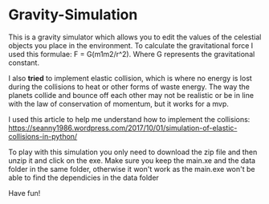 # Gravity-Simulation

This is a gravity simulator which allows you to edit the values of the celestial objects you place in the environment. To calculate the gravitational force I used this formulae: F = G(m1m2/r^2). Where G represents the gravitational constant.

I also **tried** to implement elastic collision, which is where no energy is lost during the collisions to heat or other forms of waste energy.
The way the planets collide and bounce off each other may not be realistic or be in line with the law of conservation of momentum, but it works for a mvp.

I used this article to help me understand how to implement the collisions: https://seanny1986.wordpress.com/2017/10/01/simulation-of-elastic-collisions-in-python/

To play with this simulation you only need to download the zip file and then unzip it and click on the exe. Make sure you keep the main.xe and the data folder in the same folder, otherwise it won't work as the main.exe won't be able to find the dependicies in the data folder

Have fun!
